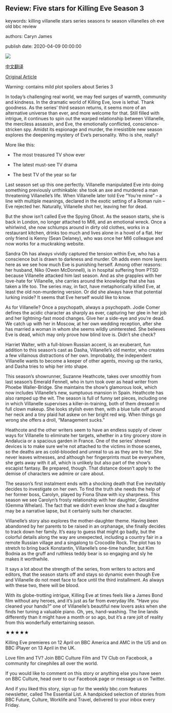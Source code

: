 ## Review: Five stars for Killing Eve Season 3

keywords: killing villanelle stars series seasons tv season villanelles oh eve old bbc review

authors: Caryn James

publish date: 2020-04-09 00:00:00

![](https://ichef.bbci.co.uk/wwfeatures/live/624_351/images/live/p0/89/2v/p0892v66.jpg)

[中文翻译](Review%3A%20Five%20stars%20for%20Killing%20Eve%20Season%203_zh.md)

[Original Article](https://www.bbc.com/culture/story/20200409-review-five-stars-for-killing-eve-season-3)

Warning: contains mild plot spoilers about Series 3

In today’s challenging real world, we may feel surges of warmth, community and kindness. In the dramatic world of Killing Eve, love is lethal. Thank goodness. As the series’ third season returns, it seems more of an alternative universe than ever, and more welcome for that. Still filled with intrigue, it continues to spin out the warped relationship between Villanelle, the merciless assassin, and Eve, the emotionally conflicted, conscience-stricken spy. Amidst its espionage and murder, the irresistible new season explores the deepening mystery of Eve’s personality. Who is she, really?

More like this:

- The most treasured TV show ever

- The latest must-see TV drama

- The best TV of the year so far



Last season set up this one perfectly. Villanelle manipulated Eve into doing something previously unthinkable: she took an axe and murdered a man threatening Villanelle’s life. When Villanelle later told Eve “You’re mine” – a line with multiple meanings, declared in the exotic setting of a Roman ruin ­– Eve rejected her. Naturally, Villanelle shot her, leaving her for dead.

But the show isn’t called Eve the Spying Ghost. As the season starts, she is back in London, no longer attached to MI6, and an emotional wreck. Once a whirlwind, she now schlumps around in dirty old clothes, works in a restaurant kitchen, drinks too much and lives alone in a hovel of a flat. Her only friend is Kenny (Sean Delaney), who was once her MI6 colleague and now works for a muckraking website.

Sandra Oh has always vividly captured the tension within Eve, who has a conscience but is drawn to darkness and murder. Oh adds even more layers here as we see how much Eve is punishing herself. Among other reasons: her husband, Niko (Owen McDonnell), is in hospital suffering from PTSD because Villanelle attacked him last season. And as she grapples with her love-hate for Villanelle, she carries around the knowledge that she has taken a life too. The series may, in fact, have metaphorically killed Eve, at least the old non-murdering version. Or did she always have that potential lurking inside? It seems that Eve herself would like to know.

As for Villanelle? Once a psychopath, always a psychopath. Jodie Comer defines the acidic character as sharply as ever, capturing her glee in her job and her lightning-fast mood changes. Give her a side-eye and you’re dead. We catch up with her in Moscow, at her own wedding reception, after she has married a woman in whom she seems wildly uninterested. She believes Eve is dead, which may only prove how blind love is. Didn’t she check?

Harriet Walter, with a full-blown Russian accent, is an exuberant, fun addition to this season’s cast as Dasha, Villanelle’s old mentor, who creates a few villainous distractions of her own. Improbably, the independent Villanelle wants to become a keeper of other agents, moving up the ranks, and Dasha tries to whip her into shape.

This season’s showrunner, Suzanne Heathcote, takes over smoothly from last season’s Emerald Fennell, who in turn took over as head writer from Phoebe Waller-Bridge. She maintains the show’s glamorous look, which now includes Villanelle’s new, sumptuous mansion in Spain. Heathcote has also ramped up the wit. The season is full of funny set pieces, including one in which Villanelle supervises a killer-in-training, both of them dressed in full clown makeup. She looks stylish even then, with a blue tulle ruff around her neck and a tiny plaid hat askew on her bright red wig. When things go wrong she offers a droll, “Management sucks.”

Heathcote and the other writers seem to have an endless supply of clever ways for Villanelle to eliminate her targets, whether in a tiny grocery store in Andalucia or a spacious garden in France. One of the series’ shrewd devices is to make sure we’re not attached to the victims in those scenes, so the deaths are as cold-blooded and unreal to us as they are to her. She never leaves witnesses, and although her fingerprints must be everywhere, she gets away with it all, which is unlikely but also part of the show’s escapist fantasy. Be prepared, though. That distance doesn’t apply to the demise of characters we admire or care about.

The season’s first instalment ends with a shocking death that Eve inevitably decides to investigate on her own. To find the truth she needs the help of her former boss, Carolyn, played by Fiona Shaw with icy sharpness. This season we see Carolyn’s frosty relationship with her daughter, Geraldine (Gemma Whelan). The fact that we didn’t even know she had a daughter may be a narrative lapse, but it certainly suits her character.

Villanelle’s story also explores the mother-daughter theme. Having been abandoned by her parents to be raised in an orphanage, she finally decides to track down her family. It’s easy to guess that might go badly, but the colorful details along the way are unexpected, including a country fair in a remote Russian village and a singalong to Crocodile Rock. The plot has to stretch to bring back Konstantin, Villanelle’s one-time handler, but Kim Bodnia as the gruff and ruthless teddy bear is so engaging and sly he makes it worthwhile.

It says a lot about the strength of the series, from writers to actors and editors, that the season starts off and stays so dynamic even though Eve and Villanelle do not meet face to face until the third installment. As always with these two, there will be blood.

With its globe-trotting intrigue, Killing Eve at times feels like a James Bond film without any heroes, and it’s just as far from everyday life. “Have you cleaned your hands?” one of Villanelle’s beautiful new lovers asks when she finds her tuning a valuable piano. Oh, yes, hand-washing. The line lands differently than it might have a month or so ago, but it’s a rare jolt of reality from this wonderfully entertaining season.

★★★★★

Killing Eve premieres on 12 April on BBC America and AMC in the US and on BBC iPlayer on 13 April in the UK.

Love film and TV? Join BBC Culture Film and TV Club on Facebook, a community for cinephiles all over the world.

If you would like to comment on this story or anything else you have seen on BBC Culture, head over to our Facebook page or message us on Twitter.

And if you liked this story, sign up for the weekly bbc.com features newsletter, called The Essential List. A handpicked selection of stories from BBC Future, Culture, Worklife and Travel, delivered to your inbox every Friday.